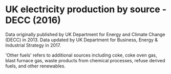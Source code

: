 # UK electricity production by source - DECC (2016)

Data originally published by UK Department for Energy and Climate Change (DECC) in 2013. Data updated by UK Department for Business, Energy & Industrial Strategy in 2017.

'Other fuels' refers to additional sources including coke, coke oven gas, blast furnace gas, waste products from chemical processes, refuse derived fuels, and other renewables.